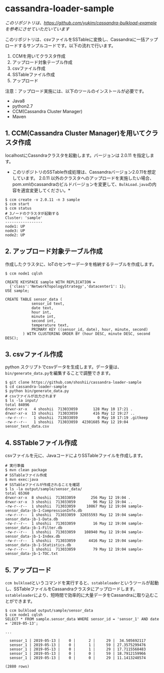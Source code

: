 cassandra-loader-sample
===

*このリポジトリは、https://github.com/yukim/cassandra-bulkload-example を参考にさせていただいています*

このリポジトリは、csvファイルをSSTableに変換し、Cassandraに一括アップロードするサンプルコードです。以下の流れで行います。

1. CCMを用いてクラスタ作成
1. アップロード対象テーブル作成
1. csvファイル作成
1. SSTableファイル作成
1. アップロード

注意：アップロード実施には、以下のツールのインストールが必要です。

* Java8
* python2.7
* CCM(Cassandra Cluster Manager)
* Maven

## 1. CCM(Cassandra Cluster Manager)を用いてクラスタ作成

localhostにCassndraクラスタを起動します。バージョンは 2.0.11 を指定します。

* このリポジトリのSSTable作成処理は、Cassandraバージョン2.0.11を想定しています。 2.0.11 以外のクラスタへのアップロードを実施したい場合、pom.xmlのcassandraのビルドバージョンを変更して、`BulkLoad.java`の内容を適宜変更してください。*

```aidl
$ ccm create -v 2.0.11 -n 3 sample
$ ccm start
$ ccm status
# 3ノードのクラスタが起動する
Cluster: 'sample'
-----------------
node1: UP
node3: UP
node2: UP
```

## 2. アップロード対象テーブル作成

作成したクラスタに、IoTのセンサーデータを格納するテーブルを作成します。

```aidl
$ ccm node1 cqlsh

CREATE KEYSPACE sample WITH REPLICATION = 
  {'class':'NetworkTopologyStrategy','datacenter1': 1};
USE sample;

CREATE TABLE sensor_data (
            sensor_id text,
            date text,
            hour int,
            minute int,
            second int,
            temperature text,
            PRIMARY KEY ((sensor_id, date), hour, minute, second)
        ) WITH CLUSTERING ORDER BY (hour DESC, minute DESC, second DESC);
```

## 3. csvファイル作成

python スクリプトでcsvデータを生成します。データ量は、`bin/generate_data.py`を編集することで調整できます。

```aidl
$ git clone https://github.com/shoshii/cassandra-loader-sample
$ cd cassandra-loader-sample
$ python bin/generate_data.py
# csvファイルが出力されます
$ ls -la input/
total 84096
drwxr-xr-x   4 shoshii  713033059       128 May 10 17:21 .
drwxr-xr-x  13 shoshii  713033059       416 May 12 19:27 ..
-rw-r--r--   1 shoshii  713033059         0 May 10 17:19 .gitkeep
-rw-r--r--   1 shoshii  713033059  42301685 May 12 19:04 sensor_test_data.csv
```

## 4. SSTableファイル作成

csvファイルを元に、JavaコードによりSSTableファイルを作成します。

```aidl
# 実行準備
$ mvn clean package
# SSTableファイル作成
$ mvn exec:java
# SSTableファイルが作成されることを確認
$ ls -la output/sample/sensor_data/
total 65360
drwxr-xr-x  8 shoshii  713033059       256 May 12 19:04 .
drwxr-xr-x  3 shoshii  713033059        96 May 12 19:04 ..
-rw-r--r--  1 shoshii  713033059     10867 May 12 19:04 sample-sensor_data-jb-1-CompressionInfo.db
-rw-r--r--  1 shoshii  713033059  32655593 May 12 19:04 sample-sensor_data-jb-1-Data.db
-rw-r--r--  1 shoshii  713033059        16 May 12 19:04 sample-sensor_data-jb-1-Filter.db
-rw-r--r--  1 shoshii  713033059    108940 May 12 19:04 sample-sensor_data-jb-1-Index.db
-rw-r--r--  1 shoshii  713033059      4416 May 12 19:04 sample-sensor_data-jb-1-Statistics.db
-rw-r--r--  1 shoshii  713033059        79 May 12 19:04 sample-sensor_data-jb-1-TOC.txt
```

## 5. アップロード

`ccm bulkload`というコマンドを実行すると、`sstableloader`というツールが起動し、SSTableファイルをCassandraクラスタにアップロードします。
`sstableloader`により、短時間で効率的に大量データをCassandraに取り込むことができます。

```aidl
$ ccm bulkload output/sample/sensor_data
$ ccm node1 cqlsh
SELECT * FROM sample.sensor_data WHERE sensor_id = 'sensor_1' AND date = '2019-05-13';

...

  sensor_1 | 2019-05-13 |    0 |      2 |     29 |  34.505692117
  sensor_1 | 2019-05-13 |    0 |      1 |     59 | 27.3575299476
  sensor_1 | 2019-05-13 |    0 |      1 |     29 | 17.7115568483
  sensor_1 | 2019-05-13 |    0 |      0 |     59 | 18.7912159966
  sensor_1 | 2019-05-13 |    0 |      0 |     29 | 11.1413248574

(2880 rows)
```